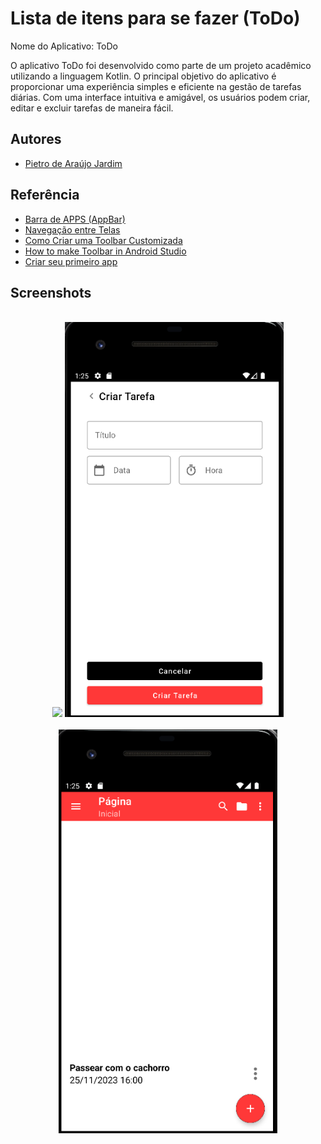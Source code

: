 
# Lista de itens para se fazer (ToDo)

Nome do Aplicativo: ToDo

O aplicativo ToDo foi desenvolvido como parte de um projeto acadêmico utilizando a linguagem Kotlin. O principal objetivo do aplicativo é proporcionar uma experiência simples e eficiente na gestão de tarefas diárias. Com uma interface intuitiva e amigável, os usuários podem criar, editar e excluir tarefas de maneira fácil.


## Autores

- [Pietro de Araújo Jardim](https://github.com/pietroaraujo03)


## Referência

 - [Barra de APPS (AppBar)](https://developer.android.com/develop/ui/views/components/appbar?hl=pt-br)
 - [Navegação entre Telas](https://www.youtube.com/watch?v=McvhwErPivA&t=854s)
 - [Como Criar uma Toolbar Customizada](https://www.youtube.com/watch?v=EYuwQGhC8zs&t=1092s)
 - [How to make Toolbar in Android Studio](https://www.youtube.com/watch?v=Dt2L6D27PtE)
 - [Criar seu primeiro app](https://developer.android.com/training/basics/firstapp?hl=pt-br)

## Screenshots

<br>
<div align="center">
<img src="screenshots/Página%20Inicial.png" width="350px" /> <img src="screenshots/Criar%20Tarefa.png" width="350px" />
</div>

<br>
<div align="center">
<img src="screenshots/Resultado.png" width="350px" />
</div>
